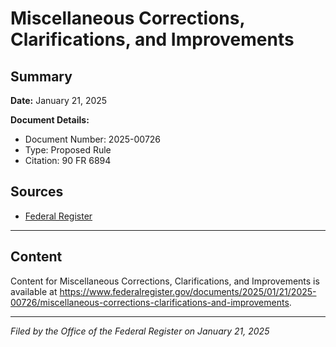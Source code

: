 # Miscellaneous Corrections, Clarifications, and Improvements

## Summary

**Date:** January 21, 2025

**Document Details:**
- Document Number: 2025-00726
- Type: Proposed Rule
- Citation: 90 FR 6894

## Sources
- [Federal Register](https://www.federalregister.gov/documents/2025/01/21/2025-00726/miscellaneous-corrections-clarifications-and-improvements)

---

## Content

Content for Miscellaneous Corrections, Clarifications, and Improvements is available at https://www.federalregister.gov/documents/2025/01/21/2025-00726/miscellaneous-corrections-clarifications-and-improvements.

---

*Filed by the Office of the Federal Register on January 21, 2025*
